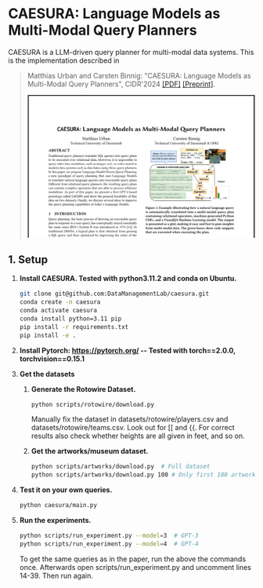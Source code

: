 # CAESURA: Language Models as Multi-Modal Query Planners

CAESURA is a LLM-driven query planner for multi-modal data systems. This is the implementation described in

> Matthias Urban and Carsten Binnig: "CAESURA: Language Models as Multi-Modal Query Planners", CIDR'2024 [[PDF]](https://www.cidrdb.org/cidr2024/program.html) [[Preprint]](https://arxiv.org/abs/2308.03424).
> 
> ![Image of CAESURA Paper](image.png)

## 1. Setup

1. **Install CAESURA. Tested with python3.11.2 and conda on Ubuntu.**

    ```sh
    git clone git@github.com:DataManagementLab/caesura.git
    conda create -n caesura
    conda activate caesura
    conda install python=3.11 pip
    pip install -r requirements.txt
    pip install -e .
    ```

1. **Install Pytorch: https://pytorch.org/ -- Tested with torch==2.0.0, torchvision==0.15.1**

1. **Get the datasets**

    1. **Generate the Rotowire Dataset.**

        ```sh
        python scripts/rotowire/download.py
        ```

        Manually fix the dataset in datasets/rotowire/players.csv and datasets/rotowire/teams.csv. Look out for [[ and {{. For correct results also check whether heights are all given in feet, and so on.

    1. **Get the artworks/museum dataset.**

        ```sh
        python scripts/artworks/download.py  # Full dataset
        python scripts/artworks/download.py 100 # Only first 100 artworks 
        ```

1. **Test it on your own queries.**

    ```sh
    python caesura/main.py
    ```

1. **Run the experiments.**

    ```sh
    python scripts/run_experiment.py --model=3  # GPT-3
    python scripts/run_experiment.py --model=4  # GPT-4
    ```

    To get the same queries as in the paper, run the above the commands once. Afterwards open scripts/run_experiment.py and uncomment lines 14-39. Then run again.
